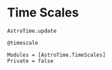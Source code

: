# Time Scales

```@docs
AstroTime.update
```

```@docs
@timescale
```

```@autodocs
Modules = [AstroTime.TimeScales]
Private = false
```

